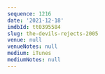 ```yaml
---
sequence: 1216
date: '2021-12-18'
imdbId: tt0395584
slug: the-devils-rejects-2005
venue: null
venueNotes: null
medium: iTunes
mediumNotes: null
---
```


